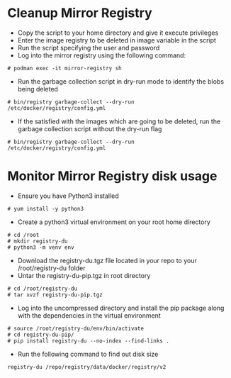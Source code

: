 # Cleanup Mirror Registry
- Copy the script to your home directory and give it execute privileges
- Enter the image registry to be deleted in image variable in the script
- Run the script specifying the user and password
- Log into the mirror registry using the following command:
```
# podman exec -it mirror-registry sh
```
- Run the garbage collection script in dry-run mode to identify the blobs being deleted
```
# bin/registry garbage-collect --dry-run /etc/docker/registry/config.yml
```
- If the satisfied with the images which are going to be deleted, run the garbage collection script without the dry-run flag 
```
# bin/registry garbage-collect --dry-run /etc/docker/registry/config.yml
```

# Monitor Mirror Registry disk usage
- Ensure you have Python3 installed
```
# yum install -y python3
```
- Create a python3 virtual environment on your root home directory
```
# cd /root
# mkdir registry-du
# python3 -m venv env
```
- Download the registry-du.tgz file located in your repo to your /root/registry-du folder
- Untar the registry-du-pip.tgz in root directory
```
# cd /root/registry-du
# tar xvzf registry-du-pip.tgz
```
- Log into the uncompressed directory and install the pip package along with the dependencies in the virtual environment
```
# source /root/registry-du/env/bin/activate
# cd registry-du-pip/
# pip install registry-du --no-index --find-links .
```
- Run the following command to find out disk size
```
registry-du /repo/registry/data/docker/registry/v2
```
